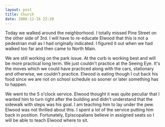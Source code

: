 ```yaml
---
layout: post
title: Church
date: 2006-12-16 22:20
---
```


<p>Today we walked around the neighborhood. I totally missed Pine Street on the other side of 3rd. I will have 
to re-educate Elwood that this is not a pedestrian mall as I had originally indicated. I figured it out when we 
had walked too far and then came to North Main. 
<p>We are still working on the park issue. At the curb is 
working best and will be more practical long term. We just couldn't practice at the Seeing Eye. It's the moves 
which we could have practiced along with the cars, stationary and otherwise, we couldn't practice. Elwood is 
eating though I cut back his food since we are not on school schedule so sooner or later something has to 
happen. 
<p>We went to the 5 o'clock service. Elwood thought it was quite peculiar that I wanted him to turn 
right after the building and didn't understand that the sidewalk with steps was his goal. I am teaching him to 
lay under the pew. Elwood was not thrilled about this. I spent a lot of the service putting him back in 
position. Fortunately, Episcopalians believe in assigned seats so I will be able to teach Elwood where to sit.
